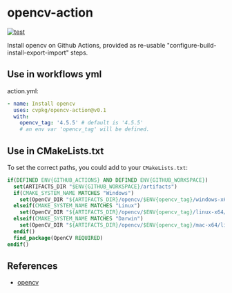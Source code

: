 # opencv-action

[![test](https://github.com/cvpkg/opencv-action/actions/workflows/test.yml/badge.svg)](https://github.com/cvpkg/opencv-action/actions/workflows/test.yml)

Install opencv on Github Actions, provided as re-usable "configure-build-install-export-import" steps.

## Use in workflows yml
action.yml:
```yml
- name: Install opencv
  uses: cvpkg/opencv-action@v0.1
  with:
    opencv_tag: '4.5.5' # default is '4.5.5'
    # an env var 'opencv_tag' will be defined.
```

## Use in CMakeLists.txt
To set the correct paths, you could add to your `CMakeLists.txt`:
```cmake
if(DEFINED ENV{GITHUB_ACTIONS} AND DEFINED ENV{GITHUB_WORKSPACE})
  set(ARTIFACTS_DIR "$ENV{GITHUB_WORKSPACE}/artifacts")
  if(CMAKE_SYSTEM_NAME MATCHES "Windows")
    set(OpenCV_DIR "${ARTIFACTS_DIR}/opencv/$ENV{opencv_tag}/windows-x64")
  elseif(CMAKE_SYSTEM_NAME MATCHES "Linux")
    set(OpenCV_DIR "${ARTIFACTS_DIR}/opencv/$ENV{opencv_tag}/linux-x64/lib/cmake/opencv4")
  elseif(CMAKE_SYSTEM_NAME MATCHES "Darwin")
    set(OpenCV_DIR "${ARTIFACTS_DIR}/opencv/$ENV{opencv_tag}/mac-x64/lib/cmake/opencv4")
  endif()
  find_package(OpenCV REQUIRED)
endif()
```

## References
- [opencv](https://github.com/opencv/opencv)